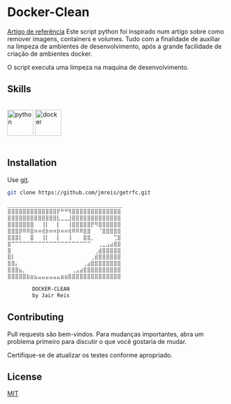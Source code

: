 # Docker-Clean

[Artigo de referência](http://www.macoratti.net/19/02/dock_limp1.htm) Este script python foi inspirado num artigo sobre como
remover imagens, containers e volumes. Tudo com a finalidade de auxiliar na limpeza de ambientes de desenvolvimento, após a grande facilidade de criação de ambientes docker.

O script executa uma limpeza na maquina de desenvolvimento.

## Skills

<div style="display: inline_block"><br>
  <img height="60" src="https://cdn.jsdelivr.net/gh/devicons/devicon/icons/python/python-original.svg" alt="python"/>
  <img height="60" src="https://cdn.jsdelivr.net/gh/devicons/devicon/icons/docker/docker-original-wordmark.svg" alt="docker"/>
<div>
<br>


## Installation

Use [git](https://github.com/jmreis/getrfc.git).

```bash
git clone https://github.com/jmreis/getrfc.git
```

```bash
_____________________________________
⣿⣿⣿⣿⣿⣿⣿⣿⣿⣿⣿⣿⣿⡟⠛⠛⢻⣿⣿⣿⣿⣿⣿⣿⣿⣿⣿⣿⣿⣿
⣿⣿⣿⣿⣿⣿⣿⣿⣿⣿⣿⣿⣿⣇⣀⣀⣸⣿⣿⣿⣿⣿⣿⣿⣿⣿⣿⣿⣿⣿
⣿⣿⣿⣿⣿⣿⣿⠀⠀⢸⡇⠀⠀⡇⠀⠀⢸⣿⣿⣿⣿⣿⡟⠻⣿⣿⣿⣿⣿⣿
⣿⣿⣿⡿⠿⠿⣿⠶⠶⢾⡷⠶⠶⡷⠶⠶⢾⠿⠿⠿⣿⣿⠀⠀⠈⣿⣿⣿⣿⣿
⣿⣿⣿⡇⠀⠀⣿⠀⠀⢸⡇⠀⠀⡇⠀⠀⢸⠀⠀⠀⣿⣿⡀⠀⠀⠀⠀⠀⢉⣿
⣿⠉⠉⠉⠉⠉⠉⠉⠉⠉⠉⠉⠉⠉⠉⠉⠉⠉⠉⠉⠉⠉⠀⠀⢀⣀⣠⣴⣿⣿
⣿⠀⠀⠀⠀⠀⠀⠀⠀⠀⠀⠀⠀⠀⠀⠀⠀⠀⠀⠀⠀⠀⠀⢀⣾⣿⣿⣿⣿⣿
⣿⡇⠀⠀⠀⠀⠀⠀⠀⠀⠀⠀⠀⠀⠀⠀⠀⠀⠀⠀⠀⠀⢀⣾⣿⣿⣿⣿⣿⣿
⣿⣿⡄⠀⠀⠀⠀⠀⠀⠀⠀⠀⠀⠀⠀⠀⠀⠀⠀⠀⢀⣴⣿⣿⣿⣿⣿⣿⣿⣿
⣿⣿⣿⣦⡀⠀⠀⠀⠀⠀⠀⠀⠀⠀⠀⠀⠀⢀⣠⣴⣿⣿⣿⣿⣿⣿⣿⣿⣿⣿
⣿⣿⣿⣿⣿⣷⣶⣦⣤⣤⣤⣤⣤⣤⣶⣶⣿⣿⣿⣿⣿⣿⣿⣿⣿⣿⣿⣿⣿⣿

        DOCKER-CLEAN
        by Jair Reis
```

## Contributing
Pull requests são bem-vindos. Para mudanças importantes, abra um problema primeiro para discutir o que você gostaria de mudar.

Certifique-se de atualizar os testes conforme apropriado.

## License
[MIT](https://choosealicense.com/licenses/mit/)
